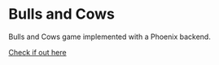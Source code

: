 # Bulls and Cows

Bulls and Cows game implemented with a Phoenix backend.

[Check if out here](hw05.aryanshah.tech)
